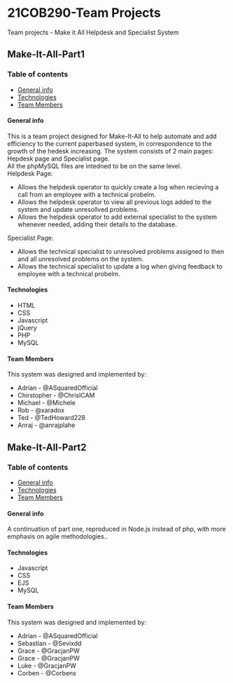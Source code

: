 # 21COB290-Team Projects
Team projects - Make it All Helpdesk and Specialist System

## Make-It-All-Part1
### Table of contents
* [General info](#general-info)
* [Technologies](#technologies)
* [Team Members](#team-members)

#### General info
This is a team project designed for Make-It-All to help automate and add efficiency to the current paperbased system, in correspondence to the growth of the hedesk increasing. 
The system consists of 2 main pages: Hepdesk page and Specialist page.<br />
All the phpMySQL files are intedned to be on the same level.<br />
Helpdesk Page:
<ul>
<li> Allows the helpdesk operator to quickly create a log when recieving a call from an employee with a technical probelm.</li>
<li> Allows the helpdesk operator to view all previous logs added to the system and update unresollved problems.</li>
<li> Allows the helpdesk operator to add external specialist to the system whenever needed, adding their details to the database.</li>
</ul>
Specialist Page:
<ul>
<li> Allows the technical specialist to unresolved problems assigned to then and all unresolved problems on the system.</li>
<li> Allows the technical specialist to update a log when giving feedback to employee with a technical probelm. </li>
</ul>

#### Technologies
* HTML
* CSS
* Javascript
* jQuery
* PHP
* MySQL

#### Team Members
This system was designed and implemented by:
* Adrian - @ASquaredOfficial
* Chirstopher - @ChrisICAM
* Michael - @MicheIe
* Rob - @xaradox
* Ted - @TedHoward228
* Anraj - @anrajplahe

## Make-It-All-Part2
### Table of contents
* [General info](#general-info)
* [Technologies](#technologies)
* [Team Members](#team-members)

#### General info
A continuation of part one, reproduced in Node.js instead of php, with more emphasis on agile methodologies..<br />

#### Technologies
* Javascript
* CSS
* EJS
* MySQL

#### Team Members
This system was designed and implemented by:
* Adrian - @ASquaredOfficial
* Sebastian - @Sevixdd
* Grace - @GracjanPW
* Grace - @GracjanPW
* Luke - @GracjanPW
* Corben - @Corbens
